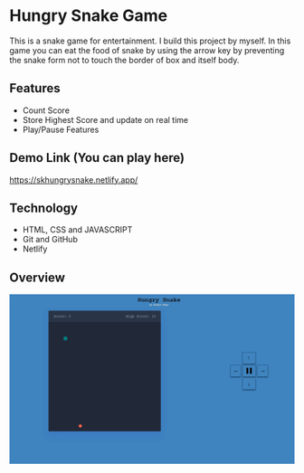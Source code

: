 # Hungry Snake Game

This is a snake game for entertainment. I build this project by myself. In this game you can eat the food of snake by using the arrow key by preventing the snake form not to touch the border of box and itself body.

## Features

- Count Score
- Store Highest Score and update on real time
- Play/Pause Features

## Demo Link (You can play here)

https://skhungrysnake.netlify.app/

## Technology

- HTML, CSS and JAVASCRIPT
- Git and GitHub
- Netlify

## Overview

![Overview](assests/overview.jpeg)
